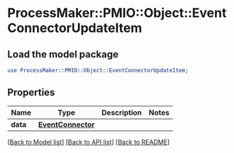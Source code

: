 # ProcessMaker::PMIO::Object::EventConnectorUpdateItem

## Load the model package
```perl
use ProcessMaker::PMIO::Object::EventConnectorUpdateItem;
```

## Properties
Name | Type | Description | Notes
------------ | ------------- | ------------- | -------------
**data** | [**EventConnector**](EventConnector.md) |  | 

[[Back to Model list]](../README.md#documentation-for-models) [[Back to API list]](../README.md#documentation-for-api-endpoints) [[Back to README]](../README.md)


